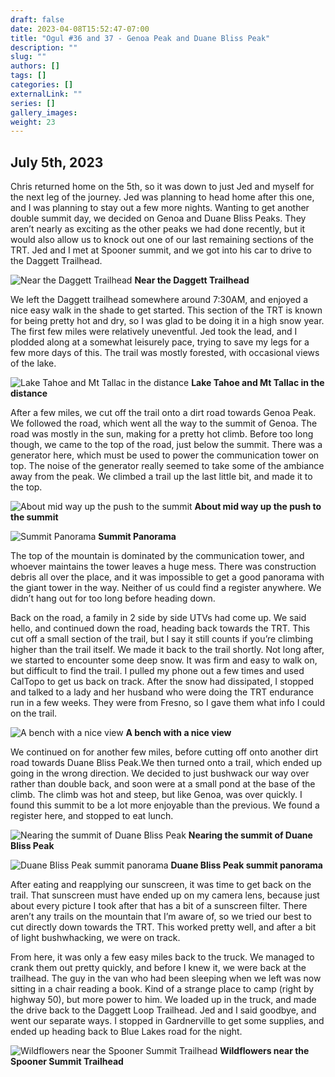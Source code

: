 ```yaml
---
draft: false
date: 2023-04-08T15:52:47-07:00
title: "Ogul #36 and 37 - Genoa Peak and Duane Bliss Peak"
description: ""
slug: ""
authors: []
tags: []
categories: []
externalLink: ""
series: []
gallery_images:
weight: 23
---
```

## July 5th, 2023

Chris returned home on the 5th, so it was down to just Jed and myself for the next leg of the journey. Jed was planning to head home after this one, and I was planning to stay out a few more nights. Wanting to get another double summit day, we decided on Genoa and Duane Bliss Peaks. They aren’t nearly as exciting as the other peaks we had done recently, but it would also allow us to knock out one of our last remaining sections of the TRT. Jed and I met at Spooner summit, and we got into his car to drive to the Daggett Trailhead. 

![Near the Daggett Trailhead](https://s3.us-west-1.wasabisys.com/web-assets/genoa-duane-bliss-7-5-23/PXL_20230705_145840523.MP.jpg?classes=shadow)
**Near the Daggett Trailhead**

We left the Daggett trailhead somewhere around 7:30AM, and enjoyed a nice easy walk in the shade to get started. This section of the TRT is known for being pretty hot and dry, so I was glad to be doing it in a high snow year. The first few miles were relatively uneventful. Jed took the lead, and I plodded along at a somewhat leisurely pace, trying to save my legs for a few more days of this. The trail was mostly forested, with occasional views of the lake. 

![Lake Tahoe and Mt Tallac in the distance](https://s3.us-west-1.wasabisys.com/web-assets/genoa-duane-bliss-7-5-23/PXL_20230705_154635075.jpg?classes=shadow)
**Lake Tahoe and Mt Tallac in the distance**

After a few miles, we cut off the trail onto a dirt road towards Genoa Peak. We followed the road, which went all the way to the summit of Genoa. The road was mostly in the sun, making for a pretty hot climb. Before too long though, we came to the top of the road, just below the summit. There was a generator here, which must be used to power the communication tower on top. The noise of the generator really seemed to take some of the ambiance away from the peak. We climbed a trail up the last little bit, and made it to the top.

![About mid way up the push to the summit](https://s3.us-west-1.wasabisys.com/web-assets/genoa-duane-bliss-7-5-23/PXL_20230705_170108780.jpg?classes=shadow)
**About mid way up the push to the summit**

![Summit Panorama](https://s3.us-west-1.wasabisys.com/web-assets/genoa-duane-bliss-7-5-23/PXL_20230705_171802919.PANO.jpg?classes=shadow)
**Summit Panorama**

The top of the mountain is dominated by the communication tower, and whoever maintains the tower leaves a huge mess. There was construction debris all over the place, and it was impossible to get a good panorama with the giant tower in the way. Neither of us could find a register anywhere. We didn’t hang out for too long before heading down.

Back on the road, a family in 2 side by side UTVs had come up. We said hello, and continued down the road, heading back towards the TRT. This cut off a small section of the trail, but I say it still counts if you’re climbing higher than the trail itself. We made it back to the trail shortly. Not long after, we started to encounter some deep snow. It was firm and easy to walk on, but difficult to find the trail. I pulled my phone out a few times and used CalTopo to get us back on track. After the snow had dissipated, I stopped and talked to a lady and her husband who were doing the TRT endurance run in a few weeks. They were from Fresno, so I gave them what info I could on the trail. 

![A bench with a nice view](https://s3.us-west-1.wasabisys.com/web-assets/genoa-duane-bliss-7-5-23/PXL_20230705_180311847.jpg?classes=shadow)
**A bench with a nice view**

We continued on for another few miles, before cutting off onto another dirt road towards Duane Bliss Peak.We then turned onto a trail, which ended up going in the wrong direction. We decided to just bushwack our way over rather than double back, and soon were at a small pond at the base of the climb. The climb was hot and steep, but like Genoa, was over quickly. I found this summit to be a lot more enjoyable than the previous. We found a register here, and stopped to eat lunch.

![Nearing the summit of Duane Bliss Peak](https://s3.us-west-1.wasabisys.com/web-assets/genoa-duane-bliss-7-5-23/PXL_20230705_195642511.jpg?classes=shadow)
**Nearing the summit of Duane Bliss Peak**

![Duane Bliss Peak summit panorama](https://s3.us-west-1.wasabisys.com/web-assets/genoa-duane-bliss-7-5-23/PXL_20230705_201451297.PANO.jpg?classes=shadow)
**Duane Bliss Peak summit panorama**

After eating and reapplying our sunscreen, it was time to get back on the trail. That sunscreen must have ended up on my camera lens, because just about every picture I took after that has a bit of a sunscreen filter. There aren’t any trails on the mountain that I’m aware of, so we tried our best to cut directly down towards the TRT. This worked pretty well, and after a bit of light bushwhacking, we were on track. 

From here, it was only a few easy miles back to the truck. We managed to crank them out pretty quickly, and before I knew it, we were back at the trailhead. The guy in the van who had been sleeping when we left was now sitting in a chair reading a book. Kind of a strange place to camp (right by highway 50), but more power to him. We loaded up in the truck, and made the drive back to the Daggett Loop Trailhead. Jed and I said goodbye, and went our separate ways. I stopped in Gardnerville to get some supplies, and ended up heading back to Blue Lakes road for the night.

![Wildflowers near the Spooner Summit Trailhead](https://s3.us-west-1.wasabisys.com/web-assets/genoa-duane-bliss-7-5-23/PXL_20230705_210333521.jpg?classes=shadow)
**Wildflowers near the Spooner Summit Trailhead**

